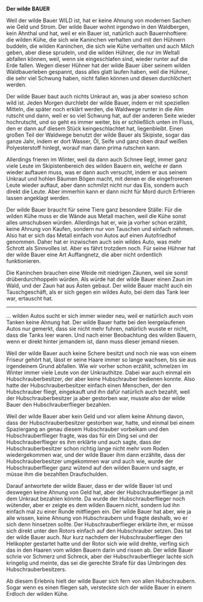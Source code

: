**Der wilde BAUER**

Weil der wilde Bauer WILD ist, hat er keine Ahnung von modernen Sachen wie Geld
und Strom. Der wilde Bauer wohnt irgendwo in den Waldbergen, kein Ahnthal und
hat, weil er ein Bauer ist, natürlich auch Bauernhoftiere: die wilden Kühe, die
sich wie Kaninchen verhalten und mit den Hühnern buddeln, die wilden Kaninchen,
die sich wie Kühe verhalten und auch Milch geben, aber diese sprudeln, und die
wilden Hühner, die nur im Weltall abfallen können, weil, wenn sie eingeschlafen
sind, wieder runter auf die Erde fallen. Wegen dieser Hühner hat der wilde Bauer
über seinem wilden Waldbauerleben gespannt, dass alles glatt laufen haben, weil
die Hühner, die sehr viel Schwung haben, nicht fallen können und diesen
durchlöchert werden.

Der wilde Bauer baut auch nichts Unkraut an, was ja aber sowieso schon wild ist.
Jeden Morgen durchlebt der wilde Bauer, indem er mit speziellen Mitteln, die
später noch erklärt werden, die Waldwege runter in die Alm rutscht und dann,
weil er so viel Schwung hat, auf der anderen Seite wieder hochrutscht, und so
geht es immer weiter, bis er schließlich unten im Fluss, den er dann auf diesem
Stück keingeschlachtet hat, liegenbleibt. Einen großen Teil der Waldwege benutzt
der wilde Bauer als Skipiste, sogar das ganze Jahr, indem er dort Wasser, Öl,
Seife und ganz oben drauf weißen Polyesterstoff hinlegt, worauf man dann prima
rutschen kann.

Allerdings frieren im Winter, weil da dann auch Schnee liegt, immer ganz viele
Leute im Skipistenbereich des wilden Bauern ein, welche er dann wieder auftauen
muss, was er dann auch versucht, indem er aus seinem Unkraut und hohlen Bäumen
Bögen macht, mit denen er die eingefrorenen Leute wieder auftaut, aber dann
schmilzt nicht nur das Eis, sondern auch direkt die Leute. Aber immerhin kann er
dann nicht für Mord durch Erfrieren lassen angeklagt werden.

Der wilde Bauer braucht für seine Tiere ganz besondere Ställe: Für die wilden
Kühe muss er die Wände aus Metall machen, weil die Kühe sonst alles umschubsen
würden. Allerdings hat er, wie ja vorher schon erzählt, keine Ahnung von Kaufen,
sondern nur von Tauschen und einfach nehmen. Also hat er sich das Metall einfach
von Autos auf einen Autofriedhof genommen. Daher hat er inzwischen auch sein
wildes Auto, was mehr Schrott als Sinnvolles ist. Aber es fährt trotzdem noch.
Für seine Hühner hat der wilde Bauer eine Art Auffangnetz, die aber nicht
ordentlich funktionieren.

Die Kaninchen brauchen eine Weide mit niedrigen Zäunen, weil sie sonst
drüberdurchhoppeln würden. Als würde hat der wilde Bauer einen Zaun im Wald, und
der Zaun hat aus Ästen gebaut. Der wilde Bauer macht auch ein Tauschgeschäft,
als er sich gegen ein wildes Auto, bei dem das Tank leer war, ertauscht hat.


---

... wilden Autos sucht er sich immer wieder neu, weil er natürlich auch vom
Tanken keine Ahnung hat. Der wilde Bauer hatte bei den leergelaufenen Autos nur
gemerkt, dass sie nicht mehr fuhren, natürlich wusste er nicht, dass die Tanks
leer waren. Und nach einer Beobachtung des wilden Bauern, wenn er direkt hinter
jemandem ist, dann muss dieser jemand niesen.

Weil der wilde Bauer auch keine Schere besitzt und noch nie was von einem
Friseur gehört hat, lässt er seine Haare immer so lange wachsen, bis sie aus
irgendeinem Grund abfallen. Wie wir vorher schon erzählt, schmelzen im Winter
immer viele Leute von der Unkrauthitze. Dabei war auch einmal ein
Hubschrauberbesitzer, der aber keine Hubschrauber bedienen konnte. Also hatte
der Hubschrauberbesitzer einfach einen Menschen, der den Hubschrauber fliegt,
eingekauft und ihn dafür natürlich auch bezahlt, weil der Hubschrauberbesitzer
ja aber gestorben war, musste also der wilde Bauer den Hubschrauberflieger
bezahlen.

Weil der wilde Bauer aber kein Geld und vor allem keine Ahnung davon, dass der
Hubschrauberbesitzer gestorben war, hatte, und einmal bei einem Spaziergang an
genau diesem Hubschrauber vorbeikam und den Hubschrauberflieger fragte, was das
für ein Ding sei und der Hubschrauberflieger es ihm erklärte und auch sagte,
dass der Hubschrauberbesitzer schon richtig lange nicht mehr vom Roden
wiedergekommen war, und der wilde Bauer ihm dann erzählte, dass der
Hubschrauberbesitzer umgekommen war und auch wie, wurde der Hubschrauberflieger
ganz wütend auf den wilden Bauern und sagte, er müsse ihm die bezahlten
Draufschulden.

Darauf antwortete der wilde Bauer, dass er der wilde Bauer ist und deswegen
keine Ahnung von Geld hat, aber der Hubschrauberflieger ja mit dem Unkraut
bezahlen könnte. Da wurde der Hubschrauberflieger noch wütender, aber er zeigte
es dem wilden Bauern nicht, sondern lud ihn einfach mal zu einer Runde
mitfliegen ein. Der wilde Bauer hat aber, wie ja alle wissen, keine Ahnung von
Hubschraubern und fragte deshalb, wo er sich denn hinsetzen sollte. Der
Hubschrauberflieger erklärte ihm, er müsse sich direkt unter den Rotors einfach
auf den Hubschrauber setzen. Das tat der wilde Bauer auch. Nur kurz nachdem der
Hubschrauberflieger den Helikopter gestartet hatte und der Rotor sich wie wild
drehte, verfing sich das in den Haaren vom wilden Bauern darin und rissen ab.
Der wilde Bauer schrie vor Schmerz und Schreck, aber der Hubschrauberflieger
lachte sich kringelig und meinte, das sei die gerechte Strafe für das Umbringen
des Hubschrauberbesitzers.

Ab diesem Erlebnis hielt der wilde Bauer sich fern von allen Hubschraubern.
Sogar wenn es einen fliegen sah, versteckte sich der wilde Bauer in einem
Erdloch der wilden Kühe.

